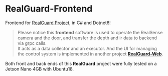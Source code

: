 # RealGuard-Frontend
Frontend for [RealGuard Project](https://github.com/Hao-ran-Guo/RealGuard), in C# and Dotnet6!
> Please notice this **frontend** software is used to operate the RealSense camera and the door, and transfer the depth and ir data to backend via grpc calls.   
It acts as a data collector and an executor. And the UI for managing the control system is implemented in another project [**RealGuard-Web**](https://github.com/Leceue/RealGuard-Web).
>
Both front and back ends of this **RealGuard** project were fully tested on a Jetson Nano 4GB with Ubuntu18. 



